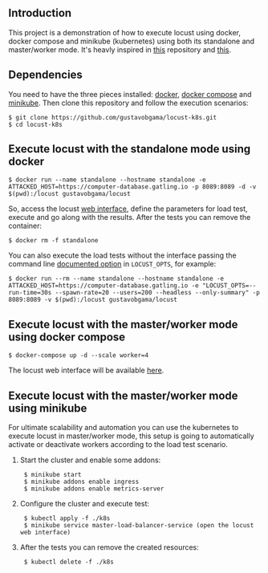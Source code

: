 ## Introduction

This project is a demonstration of how to execute locust using docker, docker compose and minikube (kubernetes) using both its standalone and master/worker mode. It's heavly inspired in [this](https://github.com/karol-brejna-i/locust-experiments) repository and [this](https://github.com/karol-brejna-i/docker-locust).

## Dependencies

You need to have the three pieces installed: [docker](https://docs.docker.com/get-docker/), [docker compose](https://docs.docker.com/compose/install/) and [minikube](https://minikube.sigs.k8s.io/docs/start/). Then clone this repository and follow the execution scenarios:

    $ git clone https://github.com/gustavobgama/locust-k8s.git
    $ cd locust-k8s

## Execute locust with the standalone mode using docker

    $ docker run --name standalone --hostname standalone -e ATTACKED_HOST=https://computer-database.gatling.io -p 8089:8089 -d -v $(pwd):/locust gustavobgama/locust

So, access the locust [web interface](http://127.0.0.1:8089/), define the parameters for load test, execute and go along with the results. After the tests you can remove the container:

    $ docker rm -f standalone

You can also execute the load tests without the interface passing the command line [documented option](https://docs.locust.io/en/stable/configuration.html) in `LOCUST_OPTS`, for example:

    $ docker run --rm --name standalone --hostname standalone -e ATTACKED_HOST=https://computer-database.gatling.io -e "LOCUST_OPTS=--run-time=30s --spawn-rate=20 --users=200 --headless --only-summary" -p 8089:8089 -v $(pwd):/locust gustavobgama/locust

## Execute locust with the master/worker mode using docker compose

    $ docker-compose up -d --scale worker=4

The locust web interface will be available [here](http://127.0.0.1:8089/).

## Execute locust with the master/worker mode using minikube

For ultimate scalability and automation you can use the kubernetes to execute locust in master/worker mode, this setup is going to automatically activate or deactivate workers according to the load test scenario.

1. Start the cluster and enable some addons:

        $ minikube start
        $ minikube addons enable ingress
        $ minikube addons enable metrics-server

2. Configure the cluster and execute test:

        $ kubectl apply -f ./k8s
        $ minikube service master-load-balancer-service (open the locust web interface)

3. After the tests you can remove the created resources:

        $ kubectl delete -f ./k8s